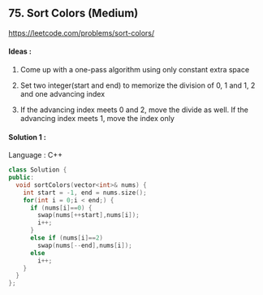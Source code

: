 ## **75. Sort Colors (Medium)** 

https://leetcode.com/problems/sort-colors/



#### Ideas : 

1. Come up with a one-pass algorithm using only constant extra space

2. Set two integer(start and end) to memorize the division of 0, 1 and 1, 2 and one advancing index

3. If the advancing index meets 0 and 2, move the divide as well. If the advancing index meets 1, move the index only




#### Solution 1 :

Language : C++

```C++
class Solution {
public:
  void sortColors(vector<int>& nums) {
    int start = -1, end = nums.size();
    for(int i = 0;i < end;) {
      if (nums[i]==0) {
        swap(nums[++start],nums[i]);
        i++;
      }
      else if (nums[i]==2) 
        swap(nums[--end],nums[i]);
      else 
        i++;
    }
  }
};
```



